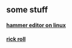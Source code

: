 ## some stuff

#### [hammer editor on linux](hammer.html)
#### [rick roll](https://www.youtube.com/watch?v=dQw4w9WgXcQ)
